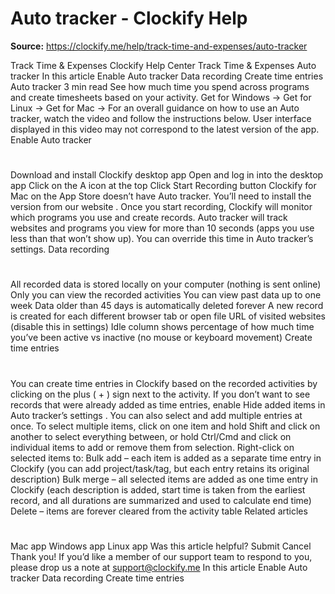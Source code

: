 # Auto tracker - Clockify Help

**Source:** https://clockify.me/help/track-time-and-expenses/auto-tracker

Track Time & Expenses
Clockify Help Center
Track Time & Expenses
Auto tracker
In this article
Enable Auto tracker
Data recording
Create time entries
Auto tracker
3 min read
See how much time you spend across programs and create timesheets based on your activity.
Get for Windows →
Get for Linux →
Get for Mac →
For an overall guidance on how to use an Auto tracker, watch the video and follow the instructions below.
User interface displayed in this video may not correspond to the latest version of the app.
Enable Auto tracker
#
Download and install Clockify
desktop app
Open and log in into the desktop app
Click on the
A icon
at the top
Click
Start Recording
button
Clockify for Mac on the App Store doesn’t have Auto tracker. You’ll need to install the version from
our website
.
Once you start recording, Clockify will monitor which programs you use and create records.
Auto tracker will track websites and programs you view for more than 10 seconds (apps you use less than that won’t show up). You can override this time in Auto tracker’s settings.
Data recording
#
All recorded data is stored locally on your computer (nothing is sent online)
Only you can view the recorded activities
You can view past data up to one week
Data older than 45 days is automatically deleted forever
A new record is created for each different browser tab or open file
URL of visited websites (disable this in settings)
Idle column shows percentage of how much time you’ve been active vs inactive (no mouse or keyboard movement)
Create time entries
#
You can create time entries in Clockify based on the recorded activities by clicking on the plus (
+
) sign next to the activity.
If you don’t want to see records that were already added as time entries, enable
Hide added items
in
Auto tracker’s settings
.
You can also select and add multiple entries at once.
To select multiple items, click on one item and hold Shift and click on another to select everything between, or hold Ctrl/Cmd and click on individual items to add or remove them from selection.
Right-click on selected items to:
Bulk add
– each item is added as a separate time entry in Clockify (you can add project/task/tag, but each entry retains its original description)
Bulk merge
– all selected items are added as one time entry in Clockify (each description is added, start time is taken from the earliest record, and all durations are summarized and used to calculate end time)
Delete
– items are forever cleared from the activity table
Related articles
#
Mac app
Windows app
Linux app
Was this article helpful?
Submit
Cancel
Thank you! If you’d like a member of our support team to respond to you, please drop us a note at support@clockify.me
In this article
Enable Auto tracker
Data recording
Create time entries